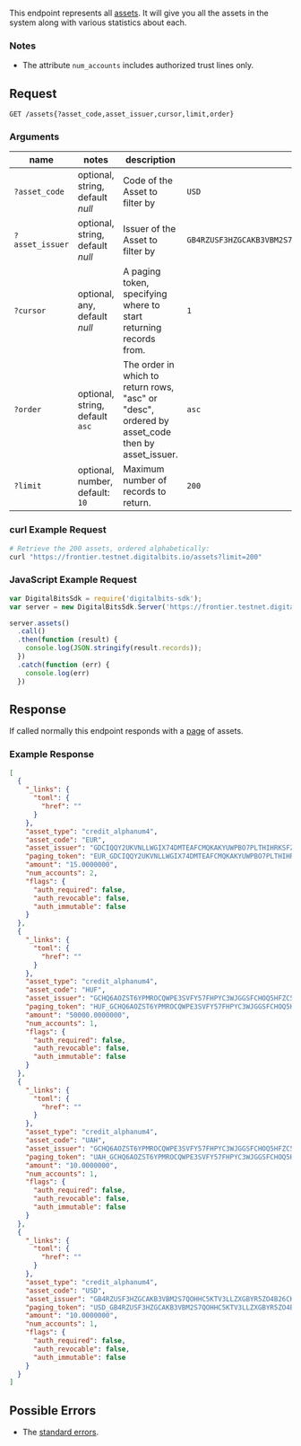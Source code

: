 This endpoint represents all [assets](../resources/asset.md).
It will give you all the assets in the system along with various statistics about each.

### Notes
- The attribute `num_accounts` includes authorized trust lines only.

## Request

```
GET /assets{?asset_code,asset_issuer,cursor,limit,order}
```

### Arguments

| name | notes | description | example |
| ---- | ----- | ----------- | ------- |
| `?asset_code` | optional, string, default _null_ | Code of the Asset to filter by | `USD` |
| `?asset_issuer` | optional, string, default _null_ | Issuer of the Asset to filter by | `GB4RZUSF3HZGCAKB3VBM2S7QOHHC5KTV3LLZXGBYR5ZO4B26CKHFZTSZ` |
| `?cursor` | optional, any, default _null_ | A paging token, specifying where to start returning records from. | `1` |
| `?order` | optional, string, default `asc` | The order in which to return rows, "asc" or "desc", ordered by asset_code then by asset_issuer. | `asc` |
| `?limit` | optional, number, default: `10` | Maximum number of records to return. | `200` |

### curl Example Request

```sh
# Retrieve the 200 assets, ordered alphabetically:
curl "https://frontier.testnet.digitalbits.io/assets?limit=200"
```

### JavaScript Example Request

```javascript
var DigitalBitsSdk = require('digitalbits-sdk');
var server = new DigitalBitsSdk.Server('https://frontier.testnet.digitalbits.io');

server.assets()
  .call()
  .then(function (result) {
    console.log(JSON.stringify(result.records));
  })
  .catch(function (err) {
    console.log(err)
  })
```

## Response

If called normally this endpoint responds with a [page](../resources/page.md) of assets.

### Example Response

```json
[
  {
    "_links": {
      "toml": {
        "href": ""
      }
    },
    "asset_type": "credit_alphanum4",
    "asset_code": "EUR",
    "asset_issuer": "GDCIQQY2UKVNLLWGIX74DMTEAFCMQKAKYUWPBO7PLTHIHRKSFZN7V2FC",
    "paging_token": "EUR_GDCIQQY2UKVNLLWGIX74DMTEAFCMQKAKYUWPBO7PLTHIHRKSFZN7V2FC_credit_alphanum4",
    "amount": "15.0000000",
    "num_accounts": 2,
    "flags": {
      "auth_required": false,
      "auth_revocable": false,
      "auth_immutable": false
    }
  },
  {
    "_links": {
      "toml": {
        "href": ""
      }
    },
    "asset_type": "credit_alphanum4",
    "asset_code": "HUF",
    "asset_issuer": "GCHQ6AOZST6YPMROCQWPE3SVFY57FHPYC3WJGGSFCHOQ5HFZC5HSHQYK",
    "paging_token": "HUF_GCHQ6AOZST6YPMROCQWPE3SVFY57FHPYC3WJGGSFCHOQ5HFZC5HSHQYK_credit_alphanum4",
    "amount": "50000.0000000",
    "num_accounts": 1,
    "flags": {
      "auth_required": false,
      "auth_revocable": false,
      "auth_immutable": false
    }
  },
  {
    "_links": {
      "toml": {
        "href": ""
      }
    },
    "asset_type": "credit_alphanum4",
    "asset_code": "UAH",
    "asset_issuer": "GCHQ6AOZST6YPMROCQWPE3SVFY57FHPYC3WJGGSFCHOQ5HFZC5HSHQYK",
    "paging_token": "UAH_GCHQ6AOZST6YPMROCQWPE3SVFY57FHPYC3WJGGSFCHOQ5HFZC5HSHQYK_credit_alphanum4",
    "amount": "10.0000000",
    "num_accounts": 1,
    "flags": {
      "auth_required": false,
      "auth_revocable": false,
      "auth_immutable": false
    }
  },
  {
    "_links": {
      "toml": {
        "href": ""
      }
    },
    "asset_type": "credit_alphanum4",
    "asset_code": "USD",
    "asset_issuer": "GB4RZUSF3HZGCAKB3VBM2S7QOHHC5KTV3LLZXGBYR5ZO4B26CKHFZTSZ",
    "paging_token": "USD_GB4RZUSF3HZGCAKB3VBM2S7QOHHC5KTV3LLZXGBYR5ZO4B26CKHFZTSZ_credit_alphanum4",
    "amount": "10.0000000",
    "num_accounts": 1,
    "flags": {
      "auth_required": false,
      "auth_revocable": false,
      "auth_immutable": false
    }
  }
]
```

## Possible Errors

- The [standard errors](../errors#standard-errors).
